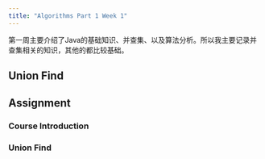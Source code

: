 ```yaml
---
title: "Algorithms Part 1 Week 1"
---
```


第一周主要介绍了Java的基础知识、并查集、以及算法分析。所以我主要记录并查集相关的知识，其他的都比较基础。

## Union Find

## Assignment

### Course Introduction

### Union Find
